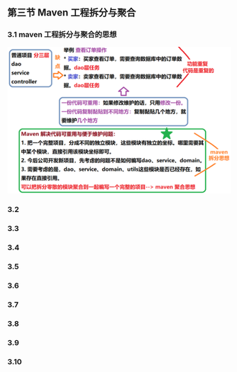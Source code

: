 ## 第三节 Maven 工程拆分与聚合


### 3.1 maven 工程拆分与聚合的思想

<img src="./img7/11-split-aggregation.png" width=700>

### 3.2 

### 3.3 

### 3.4 

### 3.5 

### 3.6 


### 3.7 

### 3.8 


### 3.9 

### 3.10 




































































